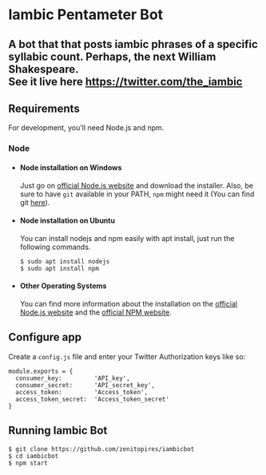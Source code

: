 # Iambic Pentameter Bot
A bot that that posts iambic phrases of a specific syllabic count. Perhaps, the next William Shakespeare.<br>
See it live here https://twitter.com/the_iambic
---
## Requirements

For development, you'll need Node.js and npm.

### Node
- #### Node installation on Windows

  Just go on [official Node.js website](https://nodejs.org/) and download the installer.
Also, be sure to have `git` available in your PATH, `npm` might need it (You can find git [here](https://git-scm.com/)).

- #### Node installation on Ubuntu

  You can install nodejs and npm easily with apt install, just run the following commands.

      $ sudo apt install nodejs
      $ sudo apt install npm

- #### Other Operating Systems
  You can find more information about the installation on the [official Node.js website](https://nodejs.org/) and the [official NPM website](https://npmjs.org/).
  
## Configure app
Create a `config.js` file and enter your Twitter Authorization keys like so:
  ```
  module.exports = {
    consumer_key:         'API_key',
    consumer_secret:      'API_secret_key',
    access_token:         'Access_token',
    access_token_secret:  'Access_token_secret'
  }
  ```
  
## Running Iambic Bot

    $ git clone https://github.com/zenitopires/iambicbot
    $ cd iambicbot
    $ npm start

